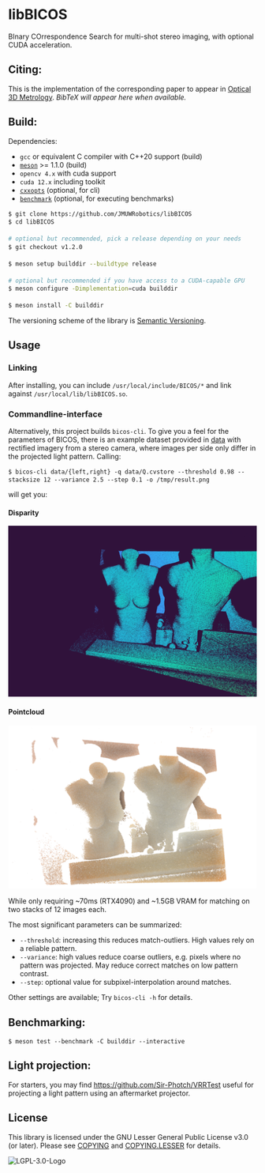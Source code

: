 # libBICOS

BInary COrrespondence Search for multi-shot stereo imaging, with optional CUDA acceleration.

## Citing:

This is the implementation of the corresponding paper to appear in [Optical 3D Metrology](https://o3dm.fbk.eu). *BibTeX will appear here when available.*

## Build:

Dependencies:

- `gcc` or equivalent C compiler with C++20 support (build)
- [`meson`](https://github.com/mesonbuild/meson) >= 1.1.0 (build)
- `opencv 4.x` with cuda support
- `cuda 12.x` including toolkit 
- [`cxxopts`](https://github.com/jarro2783/cxxopts) (optional, for cli)
- [`benchmark`](https://github.com/google/benchmark) (optional, for executing benchmarks)

```bash
$ git clone https://github.com/JMUWRobotics/libBICOS
$ cd libBICOS

# optional but recommended, pick a release depending on your needs
$ git checkout v1.2.0

$ meson setup builddir --buildtype release

# optional but recommended if you have access to a CUDA-capable GPU
$ meson configure -Dimplementation=cuda builddir

$ meson install -C builddir
```

The versioning scheme of the library is [Semantic Versioning](https://semver.org/).

## Usage

### Linking
After installing, you can include `/usr/local/include/BICOS/*` and link against `/usr/local/lib/libBICOS.so`.

### Commandline-interface
Alternatively, this project builds `bicos-cli`. To give you a feel for the parameters of BICOS, there is an example dataset provided in [data](/data) with rectified imagery from a stereo camera, where images per side only differ in the projected light pattern.
Calling:
```console
$ bicos-cli data/{left,right} -q data/Q.cvstore --threshold 0.98 --stacksize 12 --variance 2.5 --step 0.1 -o /tmp/result.png
```
will get you:

#### Disparity
![Example disparity](/example-disp.png)

#### Pointcloud
![Example pointcloud](/example-pcl.png)

While only requiring ~70ms (RTX4090) and ~1.5GB VRAM for matching on two stacks of 12 images each.

The most significant parameters can be summarized:

- `--threshold`: increasing this reduces match-outliers. High values rely on a reliable pattern.
- `--variance`: high values reduce coarse outliers, e.g. pixels where no pattern was projected. May reduce correct matches on low pattern contrast.
- `--step`: optional value for subpixel-interpolation around matches.

Other settings are available; Try `bicos-cli -h` for details.

## Benchmarking:

```console
$ meson test --benchmark -C builddir --interactive
```

## Light projection:
For starters, you may find https://github.com/Sir-Photch/VRRTest useful for projecting a light pattern using an aftermarket projector.

## License

This library is licensed under the GNU Lesser General Public License v3.0 (or later).
Please see [COPYING](/COPYING) and [COPYING.LESSER](/COPYING.LESSER) for details.

![LGPL-3.0-Logo](https://www.gnu.org/graphics/lgplv3-147x51.png)
